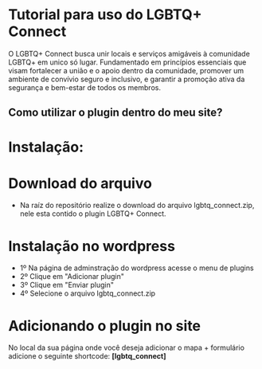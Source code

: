 # **Tutorial para uso do LGBTQ+ Connect**

O LGBTQ+ Connect busca unir locais e serviços amigáveis à comunidade LGBTQ+ em unico só lugar. Fundamentado em princípios essenciais que visam fortalecer a união e o apoio dentro da comunidade, promover um ambiente de convívio seguro e inclusivo, e garantir a promoção ativa da segurança e bem-estar de todos os membros.

## **Como utilizar o plugin dentro do meu site?**

# **Instalação:**

# **Download do arquivo**

- Na raíz do repositório realize o download do arquivo lgbtq_connect.zip, nele esta contido o plugin LGBTQ+ Connect.

# **Instalação no wordpress**

- 1º Na página de adminstração do wordpress acesse o menu de plugins
- 2º Clique em "Adicionar plugin"
- 3º Clique em "Enviar plugin"
- 4º Selecione o arquivo lgbtq_connect.zip

# **Adicionando o plugin no site**

No local da sua página onde você deseja adicionar o mapa + formulário adicione o seguinte shortcode: **[lgbtq_connect]**